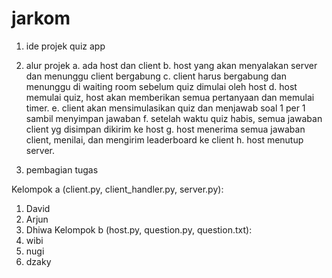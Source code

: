 # jarkom

1. ide projek
quiz app

2. alur projek
a. ada host dan client
b. host yang akan menyalakan server dan menunggu client bergabung
c. client harus bergabung dan menunggu di waiting room sebelum quiz dimulai oleh host
d. host memulai quiz, host akan memberikan semua pertanyaan dan memulai timer.
e. client akan mensimulasikan quiz dan menjawab soal 1 per 1 sambil menyimpan jawaban
f. setelah waktu quiz habis, semua jawaban client yg disimpan dikirim ke host
g. host menerima semua jawaban client, menilai, dan mengirim leaderboard ke client
h. host menutup server.

3. pembagian tugas

Kelompok a (client.py, client_handler.py, server.py):
1. David
2. Arjun
3. Dhiwa
Kelompok b (host.py, question.py, question.txt):
1. wibi
2. nugi
3. dzaky
